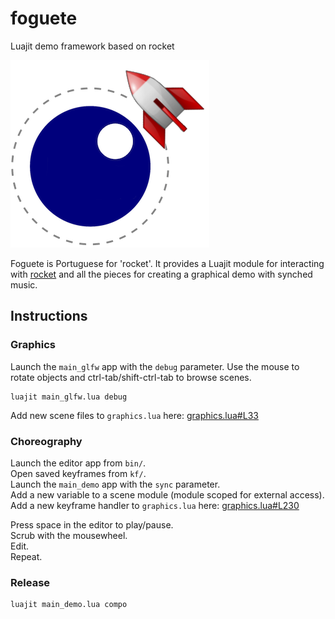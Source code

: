 # foguete
Luajit demo framework based on rocket

![foguete Logo](foguete.png)

Foguete is Portuguese for 'rocket'. It provides a Luajit module for interacting with [rocket](https://github.com/emoon/rocket) and all the pieces for creating a graphical demo with synched music.

## Instructions

### Graphics

Launch the `main_glfw` app with the `debug` parameter. Use the mouse to rotate objects and ctrl-tab/shift-ctrl-tab to browse scenes.

```
luajit main_glfw.lua debug
```

Add new scene files to `graphics.lua` here: [graphics.lua#L33](https://github.com/jimbo00000/foguete/blob/master/scene/graphics.lua#L33)


### Choreography

Launch the editor app from `bin/`.  
Open saved keyframes from `kf/`.  
Launch the `main_demo` app with the `sync` parameter.  
Add a new variable to a scene module (module scoped for external access).  
Add a new keyframe handler to `graphics.lua` here: [graphics.lua#L230](https://github.com/jimbo00000/foguete/blob/master/scene/graphics.lua#L230)  

Press space in the editor to play/pause.  
Scrub with the mousewheel.  
Edit.  
Repeat.  


### Release

```
luajit main_demo.lua compo
```
